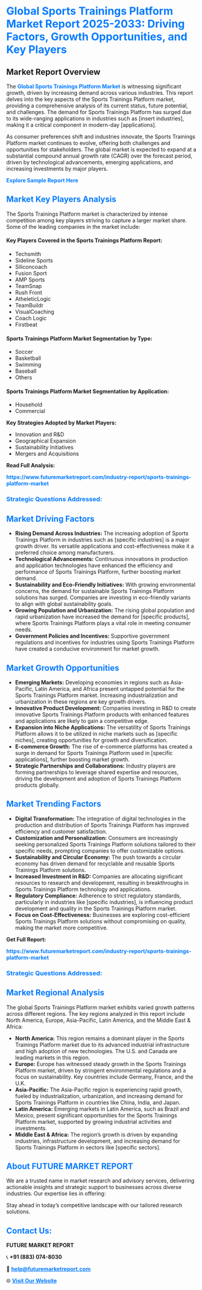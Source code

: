 <h1 style="color: #007BFF;">Global Sports Trainings Platform Market Report 2025-2033: Driving Factors, Growth Opportunities, and Key Players</h1>

<section id="overview">
<h2>Market Report Overview</h2>
<p>The <a href="https://www.futuremarketreport.com/industry-report/sports-trainings-platform-market" style="color: #007BFF; text-decoration: none;"><strong>Global Sports Trainings Platform Market</strong></a> is witnessing significant growth, driven by increasing demand across various industries. This report delves into the key aspects of the Sports Trainings Platform market, providing a comprehensive analysis of its current status, future potential, and challenges. The demand for Sports Trainings Platform has surged due to its wide-ranging applications in industries such as [insert industries], making it a critical component in modern-day [applications].</p>
<p>As consumer preferences shift and industries innovate, the Sports Trainings Platform market continues to evolve, offering both challenges and opportunities for stakeholders. The global market is expected to expand at a substantial compound annual growth rate (CAGR) over the forecast period, driven by technological advancements, emerging applications, and increasing investments by major players.</p>
</section>

<section id="overview">
<p><a href="https://www.futuremarketreport.com/request-sample/reportId=103174" style="color: #007BFF; text-decoration: none;"><strong>Explore Sample Report Here</strong></a></p>
</section>

<section id="key-players">
<h2 style="color: #007BFF;">Market Key Players Analysis</h2>
<p>The Sports Trainings Platform market is characterized by intense competition among key players striving to capture a larger market share. Some of the leading companies in the market include:</p>
<h4>Key Players Covered in the Sports Trainings Platform Report:</h4>
<ul><li>Techsmith</li><li>Sideline Sports</li><li>Siliconcoach</li><li>Fusion Sport</li><li>AMP Sports</li><li>TeamSnap</li><li>Rush Front</li><li>AtheleticLogic</li><li>TeamBuildr</li><li>VisualCoaching</li><li>Coach Logic</li><li>Firstbeat</li></ul>
<h4>Sports Trainings Platform Market Segmentation by Type:</h4>
<ul><li>Soccer</li><li>Basketball</li><li>Swimming</li><li>Baseball</li><li>Others</li></ul>

<h4>Sports Trainings Platform Market Segmentation by Application:</h4>
<ul><li>Household</li><li>Commercial</li></ul>
<p><strong>Key Strategies Adopted by Market Players:</strong></p>
<ul>
<li>Innovation and R&D</li>
<li>Geographical Expansion</li>
<li>Sustainability Initiatives</li>
<li>Mergers and Acquisitions</li>
</ul>
</section>

<section>
<p><strong>Read Full Analysis: </strong></p><a href="https://www.futuremarketreport.com/industry-report/sports-trainings-platform-market" style="color: #007BFF; text-decoration: none;"><strong>https://www.futuremarketreport.com/industry-report/sports-trainings-platform-market</strong></a>
<h3 style="color: #007BFF;">Strategic Questions Addressed:</h3>
</section>

<section id="driving-factors">
<h2 style="color: #007BFF;">Market Driving Factors</h2>
<ul>
<li><strong>Rising Demand Across Industries:</strong> The increasing adoption of Sports Trainings Platform in industries such as [specific industries] is a major growth driver. Its versatile applications and cost-effectiveness make it a preferred choice among manufacturers.</li>
<li><strong>Technological Advancements:</strong> Continuous innovations in production and application technologies have enhanced the efficiency and performance of Sports Trainings Platform, further boosting market demand.</li>
<li><strong>Sustainability and Eco-Friendly Initiatives:</strong> With growing environmental concerns, the demand for sustainable Sports Trainings Platform solutions has surged. Companies are investing in eco-friendly variants to align with global sustainability goals.</li>
<li><strong>Growing Population and Urbanization:</strong> The rising global population and rapid urbanization have increased the demand for [specific products], where Sports Trainings Platform plays a vital role in meeting consumer needs.</li>
<li><strong>Government Policies and Incentives:</strong> Supportive government regulations and incentives for industries using Sports Trainings Platform have created a conducive environment for market growth.</li>
</ul>
</section>

<section id="growth-opportunities">
<h2 style="color: #007BFF;">Market Growth Opportunities</h2>
<ul>
<li><strong>Emerging Markets:</strong> Developing economies in regions such as Asia-Pacific, Latin America, and Africa present untapped potential for the Sports Trainings Platform market. Increasing industrialization and urbanization in these regions are key growth drivers.</li>
<li><strong>Innovative Product Development:</strong> Companies investing in R&D to create innovative Sports Trainings Platform products with enhanced features and applications are likely to gain a competitive edge.</li>
<li><strong>Expansion into Niche Applications:</strong> The versatility of Sports Trainings Platform allows it to be utilized in niche markets such as [specific niches], creating opportunities for growth and diversification.</li>
<li><strong>E-commerce Growth:</strong> The rise of e-commerce platforms has created a surge in demand for Sports Trainings Platform used in [specific applications], further boosting market growth.</li>
<li><strong>Strategic Partnerships and Collaborations:</strong> Industry players are forming partnerships to leverage shared expertise and resources, driving the development and adoption of Sports Trainings Platform products globally.</li>
</ul>
</section>

<section id="trending-factors">
<h2 style="color: #007BFF;">Market Trending Factors</h2>
<ul>
<li><strong>Digital Transformation:</strong> The integration of digital technologies in the production and distribution of Sports Trainings Platform has improved efficiency and customer satisfaction.</li>
<li><strong>Customization and Personalization:</strong> Consumers are increasingly seeking personalized Sports Trainings Platform solutions tailored to their specific needs, prompting companies to offer customizable options.</li>
<li><strong>Sustainability and Circular Economy:</strong> The push towards a circular economy has driven demand for recyclable and reusable Sports Trainings Platform solutions.</li>
<li><strong>Increased Investment in R&D:</strong> Companies are allocating significant resources to research and development, resulting in breakthroughs in Sports Trainings Platform technology and applications.</li>
<li><strong>Regulatory Compliance:</strong> Adherence to strict regulatory standards, particularly in industries like [specific industries], is influencing product development and quality in the Sports Trainings Platform market.</li>
<li><strong>Focus on Cost-Effectiveness:</strong> Businesses are exploring cost-efficient Sports Trainings Platform solutions without compromising on quality, making the market more competitive.</li>
</ul>
</section>

<section>
<p><strong>Get Full Report: </strong></p><a href="https://www.futuremarketreport.com/industry-report/sports-trainings-platform-market" style="color: #007BFF; text-decoration: none;"><strong>https://www.futuremarketreport.com/industry-report/sports-trainings-platform-market</strong></a>
<h3 style="color: #007BFF;">Strategic Questions Addressed:</h3>
</section>


<section id="regional-analysis">
<h2 style="color: #007BFF;">Market Regional Analysis</h2>
<p>The global Sports Trainings Platform market exhibits varied growth patterns across different regions. The key regions analyzed in this report include North America, Europe, Asia-Pacific, Latin America, and the Middle East & Africa:</p>
<ul>
<li><strong>North America:</strong> This region remains a dominant player in the Sports Trainings Platform market due to its advanced industrial infrastructure and high adoption of new technologies. The U.S. and Canada are leading markets in this region.</li>
<li><strong>Europe:</strong> Europe has witnessed steady growth in the Sports Trainings Platform market, driven by stringent environmental regulations and a focus on sustainability. Key countries include Germany, France, and the U.K.</li>
<li><strong>Asia-Pacific:</strong> The Asia-Pacific region is experiencing rapid growth, fueled by industrialization, urbanization, and increasing demand for Sports Trainings Platform in countries like China, India, and Japan.</li>
<li><strong>Latin America:</strong> Emerging markets in Latin America, such as Brazil and Mexico, present significant opportunities for the Sports Trainings Platform market, supported by growing industrial activities and investments.</li>
<li><strong>Middle East & Africa:</strong> The region’s growth is driven by expanding industries, infrastructure development, and increasing demand for Sports Trainings Platform in sectors like [specific sectors].</li>
</ul>
</section>

<footer>
<h2 style="color: #007BFF;">About FUTURE MARKET REPORT</h2>
<p>We are a trusted name in market research and advisory services, delivering actionable insights and strategic support to businesses across diverse industries. Our expertise lies in offering:</p>

<p>Stay ahead in today’s competitive landscape with our tailored research solutions.</p>

<h2 style="color: #007BFF;">Contact Us:</h2>
<p><strong>FUTURE MARKET REPORT</strong></p>
<p>📞 <strong>+91 (883) 074-8030</strong></p>
<p>📧 <strong><a href="mailto:help@futuremarketreport.com" style="color: #007BFF;">help@futuremarketreport.com</a></strong></p>
<p>🌐 <strong><a href="https://www.futuremarketreport.com/" style="color: #007BFF;">Visit Our Website</a></strong></p>
</footer>